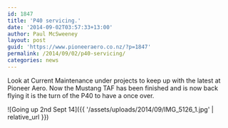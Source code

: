 ```yaml
---
id: 1847
title: 'P40 servicing.'
date: '2014-09-02T03:57:33+13:00'
author: Paul McSweeney
layout: post
guid: 'https://www.pioneeraero.co.nz/?p=1847'
permalink: /2014/09/02/p40-servicing/
categories: news
---
```


Look at Current Maintenance under projects to keep up with the latest at Pioneer Aero. Now the Mustang TAF has been finished and is now back flying it is the turn of the P40 to have a once over.

![Going up 2nd Sept 14]({{ '/assets/uploads/2014/09/IMG_5126_1.jpg' | relative_url }})
